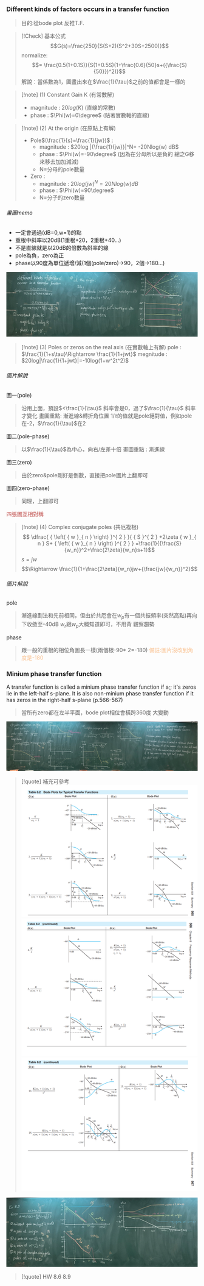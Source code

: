 ### Different kinds of factors occurs in a transfer function

>目的:從bode plot 反推T.F.


>[!Check] 基本公式
>$$G(s)=\frac{250}{S(S+2)(S^2+30S+2500)}$$
normalize:
$$= \frac{0.5(1+0.1S)}{S(1+0.5S)(1+\frac{0.6}{50}s+({\frac{S}{50}})^2)}$$
>解說：當係數為1，圖畫出來在$\frac{1}{\tau}$之前的值都會是一樣的

>[!note] (1)  Constant Gain K (有常數解)
>
>- magnitude : $20log(K)$   (直線的常數)
>- phase : $\Phi(w)=0\degree$  (貼著實數軸的直線)

>[!note] (2)  At the origin (在原點上有解)
>
>- Pole$(\frac{1}{s}=\frac{1}{jw})$ : 
>	- magnitude : $20log |{\frac{1}{jw}}|^N= -20Nlog(w) dB$
>	- phase : $\Phi(w)=-90\degree$ (因為在分母所以是負的 總之G移來移去加加減減)
>	- N=分母的pole數量
>- Zero : 
>	- magnitude : $20log {(jw)}^N= 20Nlog(w) dB$
>	- phase : $\Phi(w)=90\degree$
>	- N=分子的zero數量

###### 畫圖memo
- 一定會通過(dB=0,w=1)的點
- 重根中斜率以20dB(1重根+20，2重根+40...)
- 不是直線就是以20dB的倍數為斜率的線
- pole為負，zero為正
- phase以90度為單位遞增/減(1個(pole/zero)->90，2個->180...)

![](https://raw.githubusercontent.com/Ash0645/image_remote/main/202306060136945.jpg)

>[!note] (3) Poles or zeros on the real axis (在實數軸上有解)
>pole : $\frac{1}{1+s\tau}\Rightarrow \frac{1}{1+jwt}$
>megnitude  : $20log|\frac{1}{1+jwt}|=-10log(1+w^2t^2)$

###### 圖片解說
圖一(pole)
>沿用上面，預設$<\frac{1}{\tau}$ 斜率會是0，過了$\frac{1}{\tau}$ 斜率才變化 
>畫圖重點: 漸進線&轉折角位置
>$1/ \tau$的值就是pole絕對值，例如pole在-2，$\frac{1}{\tau}$在2

圖二(pole-phase)
>以$\frac{1}{\tau}$為中心，向右/左差十倍
>畫圖重點 : 漸進線

圖三(zero)
>由於zero&pole剛好是倒數，直接把pole圖片上翻即可

圖四(zero-phase)
>同理，上翻即可

<font color="#c0504d">四張圖互相對稱</font>

>[!note] (4) Complex conjugate poles (共厄複根)
>$$ \dfrac{  { \left( { w  }_{ n  }   \right) }^{ 2  }    }{  { S  }^{ 2  }  +2\zeta { w  }_{ n  }  S+ { \left( { w  }_{ n  }   \right) }^{ 2  }    }  =\frac{1}{{\frac{S}{w_n}}^2+\frac{2\zeta}{w_n}s+1}$$
>$s=jw$
>$$\Rightarrow \frac{1}{1+\frac{2\zeta}{w_n}jw+{\frac{jw}{w_n}}^2}$$

###### 圖片解說
pole
>漸進線劃法和先前相同，但由於共厄會在$w_p$有一個共振頻率(突然高點)再向下收斂至-40dB
>$w_r$跟$w_p$大概知道即可，不用背
>觀察趨勢

phase
>跟一般的重根的相位角圖長一樣(兩個根-90* 2=-180)
><font color="#fac08f">備註:圖片沒改到角度是-180</font>

### Minium phase transfer function
A transfer function is called a minium phase transfer function if a;; it's zeros lie in the left-half s-plane. It is also non-minium phase transfer function if it has zeros in the right-half s-plane (p.566-567)
 
>當所有zero都在左半平面，bode plot相位會橫跨360度 大變動

![](https://raw.githubusercontent.com/Ash0645/image_remote/main/202306060137942.jpg)



>[!quote] 補充可參考
>![image.png](https://raw.githubusercontent.com/Ash0645/image_remote/main/202306060540612.png)
![image.png](https://raw.githubusercontent.com/Ash0645/image_remote/main/202306060540747.png)
![image.png](https://raw.githubusercontent.com/Ash0645/image_remote/main/202306060541865.png)


![](https://raw.githubusercontent.com/Ash0645/image_remote/main/202306061353906.jpg)

>[!quote] HW
>8.6
>8.9

